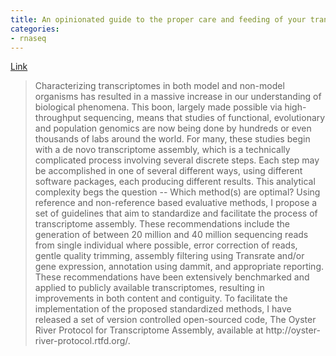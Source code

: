 ```yaml
---
title: An opinionated guide to the proper care and feeding of your transcriptome
categories:
- rnaseq
---
```

[Link](http://biorxiv.org/content/early/2015/12/30/035642)
<!--more-->

> Characterizing transcriptomes in both model and non-model organisms has
resulted in a massive increase in our understanding of biological phenomena.
This boon, largely made possible via high-throughput sequencing, means that
studies of functional, evolutionary and population genomics are now being done
by hundreds or even thousands of labs around the world. For many, these
studies begin with a de novo transcriptome assembly, which is a technically
complicated process involving several discrete steps. Each step may be
accomplished in one of several different ways, using different software
packages, each producing different results. This analytical complexity begs
the question -- Which method(s) are optimal? Using reference and non-reference
based evaluative methods, I propose a set of guidelines that aim to
standardize and facilitate the process of transcriptome assembly. These
recommendations include the generation of between 20 million and 40 million
sequencing reads from single individual where possible, error correction of
reads, gentle quality trimming, assembly filtering using Transrate and/or gene
expression, annotation using dammit, and appropriate reporting. These
recommendations have been extensively benchmarked and applied to publicly
available transcriptomes, resulting in improvements in both content and
contiguity. To facilitate the implementation of the proposed standardized
methods, I have released a set of version controlled open-sourced code, The
Oyster River Protocol for Transcriptome Assembly, available at http://oyster-
river-protocol.rtfd.org/.

